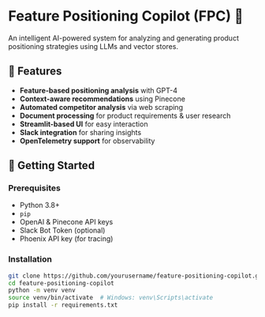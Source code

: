 # Feature Positioning Copilot (FPC) 🎯  

An intelligent AI-powered system for analyzing and generating product positioning strategies using LLMs and vector stores.  

## 🚀 Features  
- **Feature-based positioning analysis** with GPT-4  
- **Context-aware recommendations** using Pinecone  
- **Automated competitor analysis** via web scraping  
- **Document processing** for product requirements & user research  
- **Streamlit-based UI** for easy interaction  
- **Slack integration** for sharing insights  
- **OpenTelemetry support** for observability  

## 📌 Getting Started  

### Prerequisites  
- Python 3.8+  
- `pip`  
- OpenAI & Pinecone API keys  
- Slack Bot Token (optional)  
- Phoenix API key (for tracing)  

### Installation  
```bash
git clone https://github.com/yourusername/feature-positioning-copilot.git  
cd feature-positioning-copilot  
python -m venv venv  
source venv/bin/activate  # Windows: venv\Scripts\activate  
pip install -r requirements.txt  
